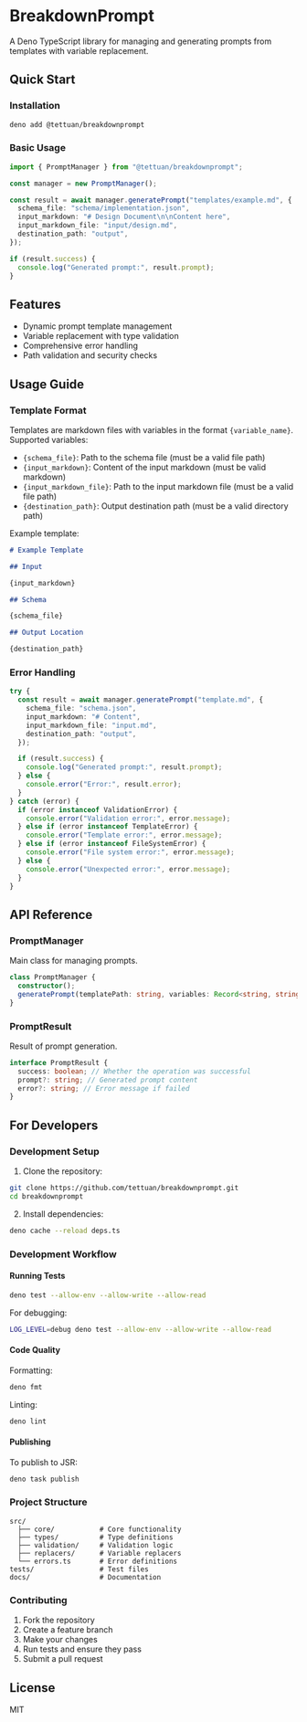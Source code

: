 # BreakdownPrompt

A Deno TypeScript library for managing and generating prompts from templates with variable replacement.

## Quick Start

### Installation

```bash
deno add @tettuan/breakdownprompt
```

### Basic Usage

```typescript
import { PromptManager } from "@tettuan/breakdownprompt";

const manager = new PromptManager();

const result = await manager.generatePrompt("templates/example.md", {
  schema_file: "schema/implementation.json",
  input_markdown: "# Design Document\n\nContent here",
  input_markdown_file: "input/design.md",
  destination_path: "output",
});

if (result.success) {
  console.log("Generated prompt:", result.prompt);
}
```

## Features

- Dynamic prompt template management
- Variable replacement with type validation
- Comprehensive error handling
- Path validation and security checks

## Usage Guide

### Template Format

Templates are markdown files with variables in the format `{variable_name}`. Supported variables:

- `{schema_file}`: Path to the schema file (must be a valid file path)
- `{input_markdown}`: Content of the input markdown (must be valid markdown)
- `{input_markdown_file}`: Path to the input markdown file (must be a valid file path)
- `{destination_path}`: Output destination path (must be a valid directory path)

Example template:

```markdown
# Example Template

## Input

{input_markdown}

## Schema

{schema_file}

## Output Location

{destination_path}
```

### Error Handling

```typescript
try {
  const result = await manager.generatePrompt("template.md", {
    schema_file: "schema.json",
    input_markdown: "# Content",
    input_markdown_file: "input.md",
    destination_path: "output",
  });

  if (result.success) {
    console.log("Generated prompt:", result.prompt);
  } else {
    console.error("Error:", result.error);
  }
} catch (error) {
  if (error instanceof ValidationError) {
    console.error("Validation error:", error.message);
  } else if (error instanceof TemplateError) {
    console.error("Template error:", error.message);
  } else if (error instanceof FileSystemError) {
    console.error("File system error:", error.message);
  } else {
    console.error("Unexpected error:", error.message);
  }
}
```

## API Reference

### PromptManager

Main class for managing prompts.

```typescript
class PromptManager {
  constructor();
  generatePrompt(templatePath: string, variables: Record<string, string>): Promise<PromptResult>;
}
```

### PromptResult

Result of prompt generation.

```typescript
interface PromptResult {
  success: boolean; // Whether the operation was successful
  prompt?: string; // Generated prompt content
  error?: string; // Error message if failed
}
```

## For Developers

### Development Setup

1. Clone the repository:

```bash
git clone https://github.com/tettuan/breakdownprompt.git
cd breakdownprompt
```

2. Install dependencies:

```bash
deno cache --reload deps.ts
```

### Development Workflow

#### Running Tests

```bash
deno test --allow-env --allow-write --allow-read
```

For debugging:

```bash
LOG_LEVEL=debug deno test --allow-env --allow-write --allow-read
```

#### Code Quality

Formatting:

```bash
deno fmt
```

Linting:

```bash
deno lint
```

#### Publishing

To publish to JSR:

```bash
deno task publish
```

### Project Structure

```
src/
  ├── core/           # Core functionality
  ├── types/          # Type definitions
  ├── validation/     # Validation logic
  ├── replacers/      # Variable replacers
  └── errors.ts       # Error definitions
tests/                # Test files
docs/                 # Documentation
```

### Contributing

1. Fork the repository
2. Create a feature branch
3. Make your changes
4. Run tests and ensure they pass
5. Submit a pull request

## License

MIT
